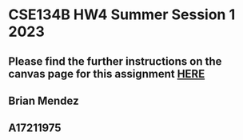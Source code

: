 # CSE134B HW4     Summer Session 1 2023 

## Please find the further instructions on the canvas page for this assignment [HERE](https://canvas.ucsd.edu/courses/47482/assignments/664163)

## Brian Mendez
## A17211975
